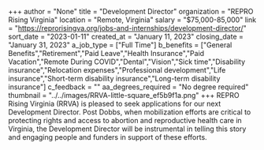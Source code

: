 +++
author = "None"
title = "Development Director"
organization = "REPRO Rising Virginia"
location = "Remote, Virginia"
salary = "$75,000-85,000"
link = "https://reprorisingva.org/jobs-and-internships/development-director/"
sort_date = "2023-01-11"
created_at = "January 11, 2023"
closing_date = "January 31, 2023"
a_job_type = ["Full Time"]
b_benefits = ["General Benefits","Retirement","Paid Leave","Health Insurance","Paid Vacation","Remote During COVID","Dental","Vision","Sick time","Disability insurance","Relocation expenses","Professional development","Life insurance","Short-term disability insurance","Long-term disability insurance"]
c_feedback = ""
aa_degrees_required = "No degree required"
thumbnail = "../../images/RRVA-little-square_ef5b9f1a.png"
+++
REPRO Rising Virginia (RRVA) is pleased to seek applications for our next Development Director. Post Dobbs, when mobilization efforts are critical to protecting rights and access to abortion and reproductive health care in Virginia, the Development Director will be instrumental in telling this story and engaging people and funders in support of these efforts.